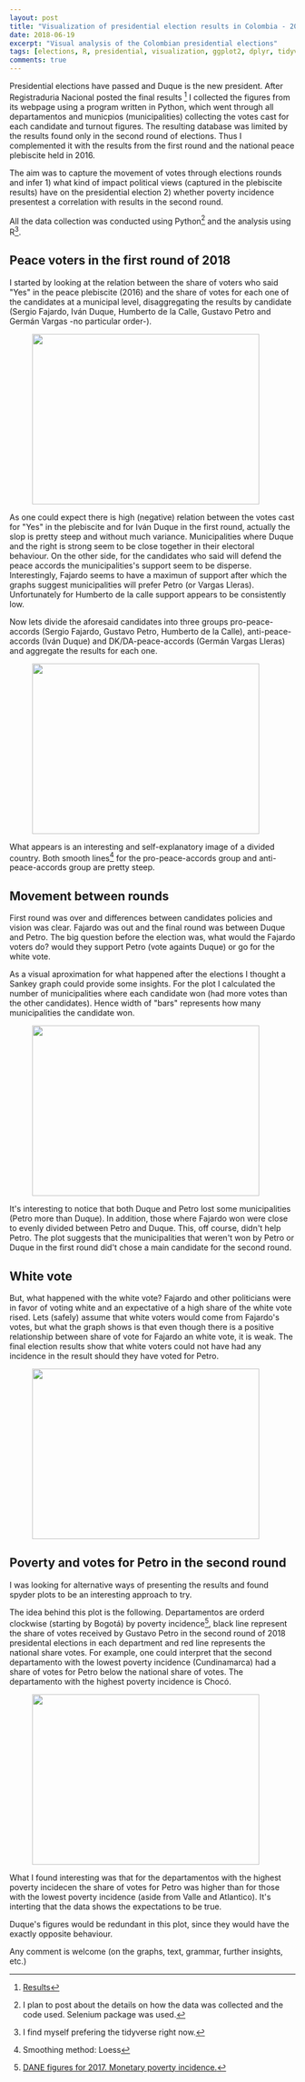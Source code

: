 ```yaml
---
layout: post
title: "Visualization of presidential election results in Colombia - 2018"
date: 2018-06-19
excerpt: "Visual analysis of the Colombian presidential elections"
tags: [elections, R, presidential, visualization, ggplot2, dplyr, tidyverse]
comments: true
---
```


Presidential elections have passed and Duque is the new president. After Registraduria Nacional posted the final results [^1] I collected the figures from its webpage using a program written in Python, which went through all departamentos and municpios (municipalities) collecting the votes cast for each candidate and turnout figures. The resulting database was limited by the results found only in the second round of elections. Thus I complemented it with the results from the first round and the national peace plebiscite held in 2016. 

The aim was to capture the movement of votes through elections rounds and infer 1) what kind of impact political views (captured in the plebiscite results) have on the presidential election 2) whether poverty incidence presentest a correlation with results in the second round.

[^1]: [Results](https://presidente2018.registraduria.gov.co/resultados/2html/resultados.html)

All the data collection was conducted using Python[^2] and the analysis using R[^3].

[^2]: I plan to post about the details on how the data was collected and the code used. Selenium package was used.
[^3]: I find myself prefering the tidyverse right now.

## Peace voters in the first round of 2018

I started by looking at the relation between the share of voters who said "Yes" in the peace plebiscite (2016) and the share of votes for each one of the candidates at a municipal level, disaggregating the results by candidate (Sergio Fajardo, Iván Duque, Humberto de la Calle, Gustavo Petro and Germán Vargas -no particular order-).

<figure>
	<a href="https://raw.githubusercontent.com/Felipe1990/personalblog/master/assets/img/post_2/pleb_firstround_1.jpg"><img src="https://raw.githubusercontent.com/Felipe1990/personalblog/master/assets/img/post_2/pleb_firstround_1.jpg" width="400" height="300" align="middle"></a>
</figure>

As one could expect there is high (negative) relation between the votes cast for "Yes" in the plebiscite and for Iván Duque in the first round, actually the slop is pretty steep and without much variance. Municipalities where Duque and the right is strong seem to be close together in their electoral behaviour. On the other side, for the candidates who said will defend the peace accords the municipalities's support seem to be disperse. Interestingly, Fajardo seems to have a maximun of support after which the graphs suggest municipalities will prefer Petro (or Vargas Lleras). Unfortunately for Humberto de la calle support appears to be consistently low.

Now lets divide the aforesaid candidates into three groups pro-peace-accords (Sergio Fajardo, Gustavo Petro, Humberto de la Calle), anti-peace-accords (Iván Duque) and DK/DA-peace-accords (Germán Vargas Lleras) and aggregate the results for each one.

<figure>
	<a href="https://raw.githubusercontent.com/Felipe1990/personalblog/master/assets/img/post_2/pleb_firstround_2.jpg"><img src="https://raw.githubusercontent.com/Felipe1990/personalblog/master/assets/img/post_2/pleb_firstround_2.jpg" width="400" height="300" align="middle"></a>
</figure>

What appears is an interesting and  self-explanatory image of a divided country. Both smooth lines[^4] for the pro-peace-accords group and anti-peace-accords group are pretty steep.

[^4]: Smoothing method: Loess

## Movement between rounds

First round was over and differences between candidates policies and vision was clear. Fajardo was out and the final round was between Duque and Petro. The big question before the election was, what would the Fajardo voters do? would they support Petro (vote againts Duque) or go for the white vote.

As a visual aproximation for what happened after the elections I thought a Sankey graph could provide some insights. For the plot I calculated the number of municipalities where each candidate won (had more votes than the other candidates). Hence width of "bars" represents how many municipalities the candidate won.

<figure>
	<a href="https://raw.githubusercontent.com/Felipe1990/personalblog/master/assets/img/post_2/sankey_frvsr.jpg"><img src="https://raw.githubusercontent.com/Felipe1990/personalblog/master/assets/img/post_2/sankey_frvsr.jpg" width="400" height="300" align="middle"></a>
</figure>

It's interesting to notice that both Duque and Petro lost some municipalities (Petro more than Duque). In addition, those where Fajardo won were close to evenly divided between Petro and Duque. This, off course, didn't help Petro. The plot suggests that the municipalities that weren't won by Petro or Duque in the first round did't chose a main candidate for the second round.

## White vote

But, what happened with the white vote? Fajardo and other politicians were in favor of voting white and an expectative of a high share of the white vote rised. Lets (safely) assume that white voters would come from Fajardo's votes, but what the graph shows is that even though there is a positive relationship between share of vote for Fajardo an white vote, it is weak. The final election results show that white voters could not have had any incidence in the result should they have voted for Petro.

<figure>
	<a href="https://raw.githubusercontent.com/Felipe1990/personalblog/master/assets/img/post_2/distribution_fcsround.jpg"><img src="https://raw.githubusercontent.com/Felipe1990/personalblog/master/assets/img/post_2/distribution_fcsround.jpg" width="400" height="300" align="middle"></a>
</figure>

## Poverty and votes for Petro in the second round

I was looking for alternative ways of presenting the results and found spyder plots to be an interesting approach to try.

The idea behind this plot is the following. Departamentos are orderd clockwise (starting by Bogotá) by poverty incidence[^5], black line represent the share of votes received by Gustavo Petro in the second round of 2018 presidental elections in each department and red line represents the national share votes. For example, one could interpret that the second departamento with the lowest poverty incidence (Cundinamarca) had a share of votes for Petro below the national share of votes. The departamento with the highest poverty incidence is Chocó.

<figure>
	<a href="https://raw.githubusercontent.com/Felipe1990/personalblog/master/assets/img/post_2/spyder_plot.jpg"><img src="https://raw.githubusercontent.com/Felipe1990/personalblog/master/assets/img/post_2/spyder_plot.jpg" width="400" height="300" align="middle"></a>
</figure>

What I found interesting was that for the departamentos with the highest poverty incidecen the share of votes for Petro was higher than for those with the lowest poverty incidence (aside from Valle and Atlantico). It's interting that the data shows the expectations to be true.

Duque's figures would be redundant in this plot, since they would have the exactly opposite behaviour.

[^5]: [DANE figures for 2017. Monetary poverty incidence.](https://www.dane.gov.co/index.php/estadisticas-por-tema/pobreza-y-condiciones-de-vida/pobreza-y-desigualdad/pobreza-monetaria-y-multidimensional-en-colombia-2017#pobreza-monetaria-por-departamentos-2017)

Any comment is welcome (on the graphs, text, grammar, further insights, etc.)

